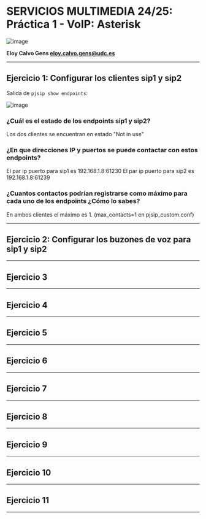 # SERVICIOS MULTIMEDIA 24/25: Práctica 1 - VoIP: Asterisk


![image](https://github.com/user-attachments/assets/97eb8252-f77a-442f-b92f-824b8f0db167)


**Eloy Calvo Gens eloy.calvo.gens@udc.es**


---

## Ejercicio 1: Configurar los clientes sip1 y sip2

Salida de `pjsip show endpoints`:

![image](https://github.com/user-attachments/assets/089914ac-8750-4a48-ae6b-64506b6426ec)

### ¿Cuál es el estado de los endpoints sip1 y sip2?

Los dos clientes se encuentran en estado "Not in use"

### ¿En que direcciones IP y puertos se puede contactar con estos endpoints?

El par ip puerto para sip1 es 192.168.1.8:61230
El par ip puerto para sip2 es 192.168.1.8:61239

### ¿Cuantos contactos podrían registrarse como máximo para cada uno de los endpoints ¿Cómo lo sabes?

En ambos clientes el máximo es 1. (max_contacts=1 en pjsip_custom.conf)

---

## Ejercicio 2: Configurar los buzones de voz para sip1 y sip2


---

## Ejercicio 3

---

## Ejercicio 4

---

## Ejercicio 5

---

## Ejercicio 6

---

## Ejercicio 7

---

## Ejercicio 8

---

## Ejercicio 9

---

## Ejercicio 10

---

## Ejercicio 11

---
